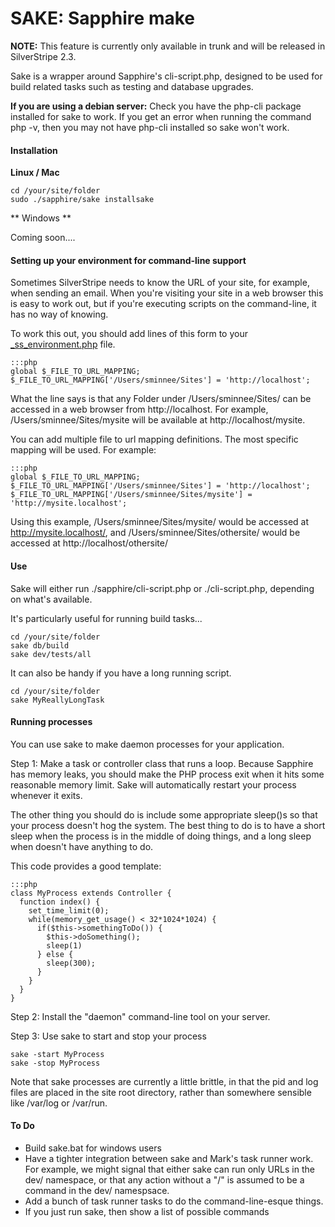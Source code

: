 # SAKE: Sapphire make

**NOTE:** This feature is currently only available in trunk and will be released in SilverStripe 2.3.

Sake is a wrapper around Sapphire's cli-script.php, designed to be used for build related tasks such as testing and
database upgrades.

**If you are using a debian server:** Check you have the php-cli package installed for sake to work. 
If you get an error when running the command php -v, then you may not have php-cli installed so sake won't work.

#### Installation

**Linux / Mac**

	
	cd /your/site/folder
	sudo ./sapphire/sake installsake


** Windows **

Coming soon....

#### Setting up your environment for command-line support

Sometimes SilverStripe needs to know the URL of your site, for example, when sending an email.  When you're visiting
your site in a web browser this is easy to work out, but if you're executing scripts on the command-line, it has no way
of knowing.

To work this out, you should add lines of this form to your [_ss_environment.php](environment-management) file.

	:::php
	global $_FILE_TO_URL_MAPPING;
	$_FILE_TO_URL_MAPPING['/Users/sminnee/Sites'] = 'http://localhost';


What the line says is that any Folder under /Users/sminnee/Sites/ can be accessed in a web browser from
http://localhost.  For example, /Users/sminnee/Sites/mysite will be available at http://localhost/mysite.

You can add multiple file to url mapping definitions.  The most specific mapping will be used. For example:

	:::php
	global $_FILE_TO_URL_MAPPING;
	$_FILE_TO_URL_MAPPING['/Users/sminnee/Sites'] = 'http://localhost';
	$_FILE_TO_URL_MAPPING['/Users/sminnee/Sites/mysite'] = 'http://mysite.localhost';


Using this example, /Users/sminnee/Sites/mysite/ would be accessed at http://mysite.localhost/, and
/Users/sminnee/Sites/othersite/ would be accessed at http://localhost/othersite/

#### Use

Sake will either run ./sapphire/cli-script.php or ./cli-script.php, depending on what's available.

It's particularly useful for running build tasks...

	
	cd /your/site/folder
	sake db/build
	sake dev/tests/all


It can also be handy if you have a long running script.

	
	cd /your/site/folder
	sake MyReallyLongTask


#### Running processes

You can use sake to make daemon processes for your application.

Step 1: Make a task or controller class that runs a loop.  Because Sapphire has memory leaks, you should make the PHP
process exit when it hits some reasonable memory limit.  Sake will automatically restart your process whenever it exits.

The other thing you should do is include some appropriate sleep()s so that your process doesn't hog the system.  The
best thing to do is to have a short sleep when the process is in the middle of doing things, and a long sleep when
doesn't have anything to do.

This code provides a good template:

	:::php
	class MyProcess extends Controller {
	  function index() {
	    set_time_limit(0);
	    while(memory_get_usage() < 32*1024*1024) {
	      if($this->somethingToDo()) {
	        $this->doSomething();
	        sleep(1)
	      } else {
	        sleep(300);
	      }
	    }
	  }
	}



Step 2: Install the "daemon" command-line tool on your server.

Step 3: Use sake to start and stop your process

	
	sake -start MyProcess
	sake -stop MyProcess


Note that sake processes are currently a little brittle, in that the pid and log files are placed in the site root
directory, rather than somewhere sensible like /var/log or /var/run.

#### To Do

*  Build sake.bat for windows users
*  Have a tighter integration between sake and Mark's task runner work.  For example, we might signal that either sake
can run only URLs in the dev/ namespace, or that any action without a "/" is assumed to be a command in the dev/
namespsace.
*  Add a bunch of task runner tasks to do the command-line-esque things.
*  If you just run sake, then show a list of possible commands
